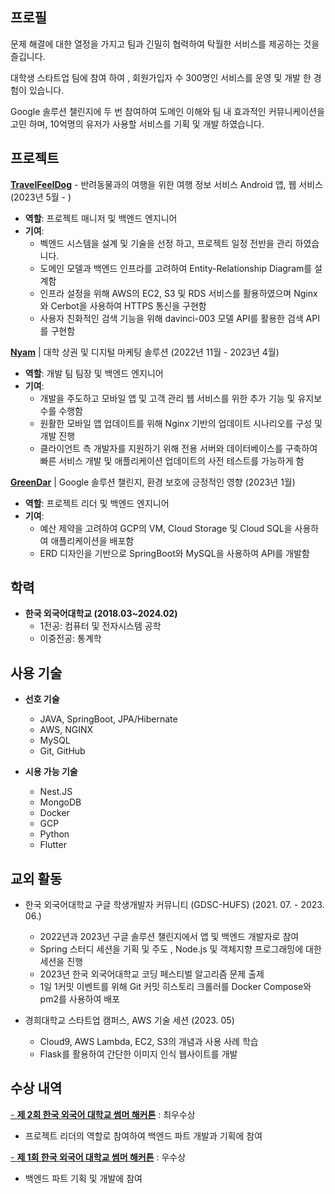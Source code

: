 ## 프로필

문제 해결에 대한 열정을 가지고 팀과 긴밀히 협력하여 탁월한 서비스를 제공하는 것을 즐깁니다.

대학생 스타트업 팀에 참여 하여 , 회원가입자 수 300명인 서비스를 운영 및 개발 한 경험이 있습니다. 

Google 솔루션 챌린지에 두 번 참여하여 도메인 이해와 팀 내 효과적인 커뮤니케이션을 고민 하며, 10억명의 유저가 사용할 서비스를 기획 및 개발 하였습니다.

## 프로젝트

[**TravelFeelDog**](https://github.com/chosunghyun18/TravelFeelDog-Server) - 반려동물과의 여행을 위한 여행 정보 서비스 Android 앱, 웹 서비스 (2023년 5월 - )

- **역할**: 프로젝트 매니저 및 백엔드 엔지니어
- **기여**:
  - 벡엔드 시스템을 설계 및 기술을 선정 하고, 프로젝트 일정 전반을 관리 하였습니다.
  - 도메인 모델과 백엔드 인프라를 고려하여 Entity-Relationship Diagram를 설계함
  - 인프라 설정을 위해 AWS의 EC2, S3 및 RDS 서비스를 활용하였으며 Nginx와 Cerbot을 사용하여 HTTPS 통신을 구현함
  - 사용자 친화적인 검색 기능을 위해 davinci-003 모델 API를 활용한 검색 API를 구현함

[**Nyam**](https://github.com/chosunghyun18/Nyam_Backend/tree/main/Nyam_Backend_proj) | 대학 상권 및 디지털 마케팅 솔루션 (2022년 11월 - 2023년 4월)

- **역할**: 개발 팀 팀장 및 백엔드 엔지니어
- **기여**:
  - 개발을 주도하고 모바일 앱 및 고객 관리 웹 서비스를 위한 추가 기능 및 유지보수를 수행함
  - 원활한 모바일 앱 업데이트를 위해 Nginx 기반의 업데이트 시나리오를 구성 및 개발 진행
  - 클라이언트 측 개발자를 지원하기 위해 전용 서버와 데이터베이스를 구축하여 빠른 서비스 개발 및 애플리케이션 업데이트의 사전 테스트를 가능하게 함

[**GreenDar**](https://github.com/Team-Greendar/GreendarServer) | Google 솔루션 챌린지, 환경 보호에 긍정적인 영향 (2023년 1월)

- **역할**: 프로젝트 리더 및 백엔드 엔지니어
- **기여**:
  - 예산 제약을 고려하여 GCP의 VM, Cloud Storage 및 Cloud SQL을 사용하여 애플리케이션을 배포함
  - ERD 디자인을 기반으로 SpringBoot와 MySQL을 사용하여 API를 개발함
 

## 학력
- **한국 외국어대학교 (2018.03~2024.02)**
  - 1전공: 컴퓨터 및 전자시스템 공학
  - 이중전공: 통계학

## 사용 기술

- **선호 기술**
  - JAVA, SpringBoot, JPA/Hibernate
  - AWS, NGINX
  - MySQL
  - Git, GitHub

- **시용 가능 기술**
  - Nest.JS
  - MongoDB
  - Docker
  - GCP
  - Python
  - Flutter

## 교외 활동

- 한국 외국어대학교 구글 학생개발자 커뮤니티 (GDSC-HUFS) (2021. 07. - 2023. 06.)
  - 2022년과 2023년 구글 솔루션 챌린지에서 앱 및 백엔드 개발자로 참여
  - Spring 스터디 세션을 기획 및 주도 , Node.js 및 객체지향 프로그래밍에 대한 세션을 진행
  - 2023년 한국 외국어대학교 코딩 페스티벌 알고리즘 문제 출제
  - 1일 1커밋 이벤트를 위해  Git 커밋 히스토리 크롤러를 Docker Compose와 pm2를 사용하여 배포

- 경희대학교 스타트업 캠퍼스, AWS 기술 세션 (2023. 05)
  - Cloud9, AWS Lambda, EC2, S3의 개념과 사용 사례 학습
  - Flask를 활용하여 간단한 이미지 인식 웹사이트를 개발

## 수상 내역
[- **제 2회 한국 외국어 대학교 썸머 해커톤**](https://github.com/GreenTinCan/Bobfull-server) : 최우수상
  - 프로젝트 리더의 역할로 참여하여 백엔드 파트 개발과 기획에 참여

[- **제 1회 한국 외국어 대학교 썸머 해커톤**](https://github.com/HUFSummer-Hackathon/Server) : 우수상
  - 백엔드 파트 기획 및 개발에 참여
